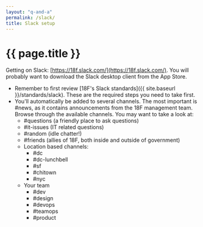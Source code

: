 ```yaml
---
layout: "q-and-a"
permalink: /slack/
title: Slack setup
---
```

# {{ page.title }}

Getting on Slack: [https://18f.slack.com/](https://18f.slack.com/). You will probably want to download the Slack desktop client from the App Store.

* Remember to first review [18F's Slack standards]({{ site.baseurl }}/standards/slack). These are the required steps you need to take first.
* You'll automatically be added to several channels. The most important is #news, as it contains announcements from the 18F management team. Browse through the available channels. You may want to take a look at:
    * #questions (a friendly place to ask questions)
    * #it-issues (IT related questions)
    * #random (idle chatter!)
    * #friends (allies of 18F, both inside and outside of government)
    * Location based channels:
        * #dc
        * #dc-lunchbell
        * #sf
        * #chitown
        * #nyc
    * Your team
        * #dev
        * #design
        * #devops
        * #teamops
        * #product
